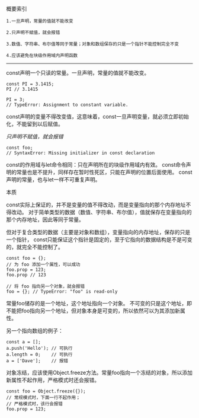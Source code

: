 概要索引

    1.一旦声明，常量的值就不能改变
    
    2.只声明不赋值，就会报错
    
    3.数值、字符串、布尔值等同于常量；对象和数组保存的只是一个指针不能控制完全不变
    
    4.应该避免在块级作用域内声明函数

---------------------------------------------------------------------

const声明一个只读的常量。一旦声明，常量的值就不能改变。

    const PI = 3.1415;
    PI // 3.1415
   
    PI = 3;
    // TypeError: Assignment to constant variable.

const声明的变量不得改变值，这意味着，const一旦声明变量，就必须立即初始化，不能留到以后赋值。

*只声明不赋值，就会报错*
    
    const foo;
    // SyntaxError: Missing initializer in const declaration
    
const的作用域与let命令相同：只在声明所在的块级作用域内有效。
const命令声明的常量也是不提升，同样存在暂时性死区，只能在声明的位置后面使用。
const声明的常量，也与let一样不可重复声明。

本质

const实际上保证的，并不是变量的值不得改动，而是变量指向的那个内存地址不得改动。
对于简单类型的数据（数值、字符串、布尔值），值就保存在变量指向的那个内存地址，因此等同于常量。

但对于复合类型的数据（主要是对象和数组），变量指向的内存地址，保存的只是一个指针，
const只能保证这个指针是固定的，至于它指向的数据结构是不是可变的，就完全不能控制了。
    
    const foo = {};
    // 为 foo 添加一个属性，可以成功
    foo.prop = 123;
    foo.prop // 123
    
    // 将 foo 指向另一个对象，就会报错
    foo = {}; // TypeError: "foo" is read-only

常量foo储存的是一个地址，这个地址指向一个对象。
不可变的只是这个地址，即不能把foo指向另一个地址，但对象本身是可变的，所以依然可以为其添加新属性。

另一个指向数组的例子：

    const a = [];
    a.push('Hello'); // 可执行
    a.length = 0;    // 可执行
    a = ['Dave'];    // 报错

对象冻结，应该使用Object.freeze方法。常量foo指向一个冻结的对象，所以添加新属性不起作用，严格模式时还会报错。

    const foo = Object.freeze({});
    // 常规模式时，下面一行不起作用；
    // 严格模式时，该行会报错
    foo.prop = 123;
